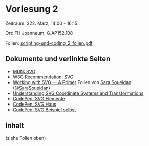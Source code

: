 Vorlesung 2
===========

Zeitraum: 222. März, 14:00 - 16:15

Ort: FH Joanneum, G.AP152.108

Folien: [scripting-und-coding_2_folien.pdf](scripting-und-coding_2_folien.pdf)


Dokumente und verlinkte Seiten
------------------------------

 - [MDN: SVG](https://developer.mozilla.org/kab/docs/Web/SVG)
 - [W3C Recommendation: SVG](https://www.w3.org/TR/SVG11/)
 - [Working with SVG — A Primer](https://slides.com/sarasoueidan/working-with-svg-a-primer#/) Folien von [Sara Soueidan](https://www.sarasoueidan.com/) ([@SaraSoueidan](https://twitter.com/sarasoueidan))
 - [Understanding SVG Coordinate Systems and Transformations](https://www.sarasoueidan.com/blog/svg-coordinate-systems/)
 - [CodePen: SVG Elemente](https://codepen.io/PeterTheOne/pen/QmvBbo)
 - [CodePen: SVG Haus](https://codepen.io/PeterTheOne/pen/LdyBzz)
 - [CodePen: SVG Beispiel selbst](https://codepen.io/PeterTheOne/pen/XERBzj)
 

Inhalt
-------

(siehe Folien oben)

